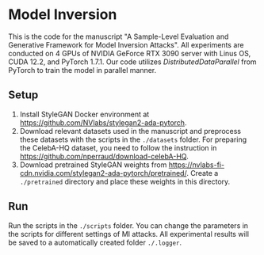 # Model Inversion
This is the code for the manuscript "A Sample-Level Evaluation and Generative Framework for Model Inversion Attacks". All experiments are conducted on 4 GPUs of NVIDIA GeForce RTX 3090 server with Linus OS, CUDA 12.2, and PyTorch 1.7.1. Our code utilizes *DistributedDataParallel* from PyTorch to train the model in parallel manner.

## Setup
1. Install StyleGAN Docker environment at https://github.com/NVlabs/stylegan2-ada-pytorch.
2. Download relevant datasets used in the manuscript and preprocess these datasets with the scripts in the `./datasets` folder. For preparing the CelebA-HQ dataset, you need to follow the instruction in https://github.com/nperraud/download-celebA-HQ.
3. Download pretrained StyleGAN weights from https://nvlabs-fi-cdn.nvidia.com/stylegan2-ada-pytorch/pretrained/. Create a `./pretrained` directory and place these weights in this directory.

## Run
Run the scripts in the `./scripts` folder. You can change the parameters in the scripts for different settings of MI attacks. All experimental results will be saved to a automatically created folder `./.logger`.
